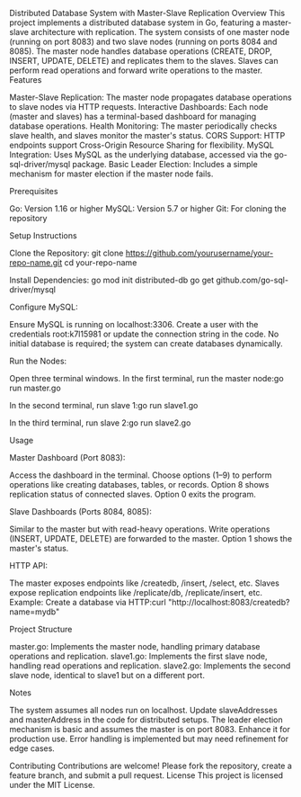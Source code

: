 Distributed Database System with Master-Slave Replication
Overview
This project implements a distributed database system in Go, featuring a master-slave architecture with replication. The system consists of one master node (running on port 8083) and two slave nodes (running on ports 8084 and 8085). The master node handles database operations (CREATE, DROP, INSERT, UPDATE, DELETE) and replicates them to the slaves. Slaves can perform read operations and forward write operations to the master.
Features

Master-Slave Replication: The master node propagates database operations to slave nodes via HTTP requests.
Interactive Dashboards: Each node (master and slaves) has a terminal-based dashboard for managing database operations.
Health Monitoring: The master periodically checks slave health, and slaves monitor the master's status.
CORS Support: HTTP endpoints support Cross-Origin Resource Sharing for flexibility.
MySQL Integration: Uses MySQL as the underlying database, accessed via the go-sql-driver/mysql package.
Basic Leader Election: Includes a simple mechanism for master election if the master node fails.

Prerequisites

Go: Version 1.16 or higher
MySQL: Version 5.7 or higher
Git: For cloning the repository

Setup Instructions

Clone the Repository:
git clone https://github.com/yourusername/your-repo-name.git
cd your-repo-name


Install Dependencies:
go mod init distributed-db
go get github.com/go-sql-driver/mysql


Configure MySQL:

Ensure MySQL is running on localhost:3306.
Create a user with the credentials root:k7l15981 or update the connection string in the code.
No initial database is required; the system can create databases dynamically.


Run the Nodes:

Open three terminal windows.
In the first terminal, run the master node:go run master.go


In the second terminal, run slave 1:go run slave1.go


In the third terminal, run slave 2:go run slave2.go





Usage

Master Dashboard (Port 8083):

Access the dashboard in the terminal.
Choose options (1–9) to perform operations like creating databases, tables, or records.
Option 8 shows replication status of connected slaves.
Option 0 exits the program.


Slave Dashboards (Ports 8084, 8085):

Similar to the master but with read-heavy operations.
Write operations (INSERT, UPDATE, DELETE) are forwarded to the master.
Option 1 shows the master's status.


HTTP API:

The master exposes endpoints like /createdb, /insert, /select, etc.
Slaves expose replication endpoints like /replicate/db, /replicate/insert, etc.
Example: Create a database via HTTP:curl "http://localhost:8083/createdb?name=mydb"





Project Structure

master.go: Implements the master node, handling primary database operations and replication.
slave1.go: Implements the first slave node, handling read operations and replication.
slave2.go: Implements the second slave node, identical to slave1 but on a different port.

Notes

The system assumes all nodes run on localhost. Update slaveAddresses and masterAddress in the code for distributed setups.
The leader election mechanism is basic and assumes the master is on port 8083. Enhance it for production use.
Error handling is implemented but may need refinement for edge cases.

Contributing
Contributions are welcome! Please fork the repository, create a feature branch, and submit a pull request.
License
This project is licensed under the MIT License.
